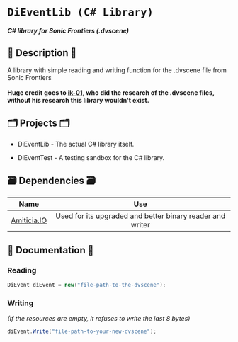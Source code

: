 # `DiEventLib (C# Library)`
**_C# library for Sonic Frontiers (.dvscene)_**
## 📜 Description 📜
A library with simple reading and writing function for the .dvscene file from Sonic Frontiers 
</br>
</br>
<b>Huge credit goes to <a href="https://github.com/ik-01">ik-01</a>, who did the research of the .dvscene files, without his research this library wouldn't exist.</b>

## 🗂️ Projects 🗂️

- DiEventLib - The actual C# library itself.

- DiEventTest - A testing sandbox for the C# library.

## 🗃 Dependencies 🗃

|                      Name                       |   Use   |
| :---------------------------------------------: | :------:|
|     [Amiticia.IO]([https://github.com/Radfordhound/HedgeLib/tree/master](https://github.com/tge-was-taken/Amicitia.IO))     | Used for its upgraded and better binary reader and writer |

## 📝 Documentation 📝
### Reading
```csharp
DiEvent diEvent = new("file-path-to-the-dvscene");
```
### Writing
*(If the resources are empty, it refuses to write the last 8 bytes)*
```csharp
diEvent.Write("file-path-to-your-new-dvscene");
```
